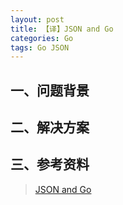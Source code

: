 ```yaml
---
layout: post
title: 【译】JSON and Go 
categories: Go
tags: Go JSON
---
```


## 一、问题背景

## 二、解决方案

## 三、参考资料

> [JSON and Go](https://blog.golang.org/json-and-go)
